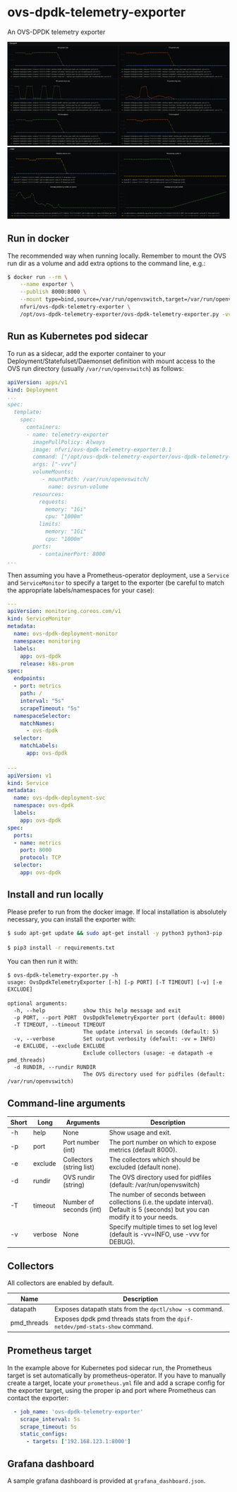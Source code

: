 # ovs-dpdk-telemetry-exporter

An OVS-DPDK telemetry exporter

![Grafana OVS Datapath dashboard](./screenshots/grafana-datapath.png?raw=true "Grafana screenshot of OVS Datapath exported metrics from Prometheus")
![Grafana OVS-DPDK PMD dashboard](./screenshots/grafana-pmd.png?raw=true "Grafana screenshot of OVS-DPDK PMD exported metrics from Prometheus")

## Run in docker

The recommended way when running locally. Remember to mount the OVS run dir as a volume and add
extra options to the command line, e.g.:

```sh
$ docker run --rm \
	--name exporter \
	--publish 8000:8000 \
	--mount type=bind,source=/var/run/openvswitch,target=/var/run/openvswitch/ \
	nfvri/ovs-dpdk-telemetry-exporter \
	/opt/ovs-dpdk-telemetry-exporter/ovs-dpdk-telemetry-exporter.py -vvv -T 5
```

## Run as Kubernetes pod sidecar

To run as a sidecar, add the exporter container to your Deployment/Statefulset/Daemonset definition
with mount access to the OVS run directory (usually `/var/run/openvswitch`) as follows:

```yaml
apiVersion: apps/v1
kind: Deployment
...
spec:
  template:
    spec:
      containers:
      - name: telemetry-exporter
        imagePullPolicy: Always
        image: nfvri/ovs-dpdk-telemetry-exporter:0.1
        command: ["/opt/ovs-dpdk-telemetry-exporter/ovs-dpdk-telemetry-exporter.py"]
        args: ["-vvv"]
        volumeMounts:
           - mountPath: /var/run/openvswitch/
             name: ovsrun-volume
        resources:
          requests:
            memory: "1Gi"
            cpu: "1000m"
          limits:
            memory: "1Gi"
            cpu: "1000m"
        ports:
          - containerPort: 8000
...
```

Then assuming you have a Prometheus-operator deployment, use a `Service` and `ServiceMonitor` to
specify a target to the exporter (be careful to match the appropriate labels/namespaces for your
case):

```yaml
---
apiVersion: monitoring.coreos.com/v1
kind: ServiceMonitor
metadata:
  name: ovs-dpdk-deployment-monitor
  namespace: monitoring
  labels:
    app: ovs-dpdk
    release: k8s-prom
spec:
  endpoints:
  - port: metrics
    path: /
    interval: "5s"
    scrapeTimeout: "5s"
  namespaceSelector:
    matchNames:
      - ovs-dpdk
  selector:
    matchLabels:
      app: ovs-dpdk

---
apiVersion: v1
kind: Service
metadata:
  name: ovs-dpdk-deployment-svc
  namespace: ovs-dpdk
  labels:
    app: ovs-dpdk
spec:
  ports:
  - name: metrics
    port: 8000
    protocol: TCP
  selector:
    app: ovs-dpdk
```

## Install and run locally

Please prefer to run from the docker image. If local installation is absolutely necessary, you can
install the exporter with:
```sh
$ sudo apt-get update && sudo apt-get install -y python3 python3-pip

$ pip3 install -r requirements.txt

```

You can then run it with:
```
$ ovs-dpdk-telemetry-exporter.py -h
usage: OvsDpdkTelemetryExporter [-h] [-p PORT] [-T TIMEOUT] [-v] [-e EXCLUDE]

optional arguments:
  -h, --help            show this help message and exit
  -p PORT, --port PORT  OvsDpdkTelemetryExporter port (default: 8000)
  -T TIMEOUT, --timeout TIMEOUT
                        The update interval in seconds (default: 5)
  -v, --verbose         Set output verbosity (default: -vv = INFO)
  -e EXCLUDE, --exclude EXCLUDE
                        Exclude collectors (usage: -e datapath -e pmd_threads)
  -d RUNDIR, --rundir RUNDIR
                        The OVS directory used for pidfiles (default: /var/run/openvswitch)
```

## Command-line arguments

Short | Long | Arguments | Description
------|------|-----------|-------------
-h | help | None | Show usage and exit.
-p | port | Port number (int) | The port number on which to expose metrics (default 8000).
-e | exclude | Collectors (string list) | The collectors which should be excluded (default none).
-d | rundir | OVS rundir (string) | The OVS directory used for pidfiles (default: /var/run/openvswitch)
-T | timeout | Number of seconds (int) | The number of seconds between collections (i.e. the update interval). Default is 5 (seconds) but you can modify it to your needs.
-v | verbose | None | Specify multiple times to set log level (default is -vv=INFO, use -vvv for DEBUG).

## Collectors

All collectors are enabled by default.

Name | Description
-----|-------------
datapath | Exposes datapath stats from the `dpctl/show -s` command.
pmd_threads | Exposes dpdk pmd threads stats from the `dpif-netdev/pmd-stats-show` command.

## Prometheus target

In the example above for Kubernetes pod sidecar run, the Prometheus target is set automatically by
prometheus-operator. If you have to manually create a target, locate your `prometheus.yml` file and
add a scrape config for the exporter target, using the proper ip and port where Prometheus can
contact the exporter:

```yaml
  - job_name: 'ovs-dpdk-telemetry-exporter'
    scrape_interval: 5s
    scrape_timeout: 5s
    static_configs:
      - targets: ['192.168.123.1:8000']
```

## Grafana dashboard

A sample grafana dashboard is provided at `grafana_dashboard.json`.

